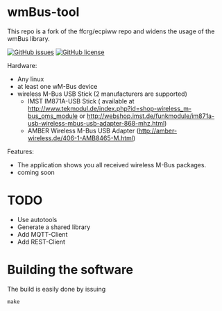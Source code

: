 wmBus-tool
==========

This repo is a fork of the ffcrg/ecpiww repo and widens the usage of the wmBus library.


[![GitHub issues](https://img.shields.io/github/issues/the78mole/wmBus-tool.svg?style=flat-square)](https://github.com/the78mole/wmBus-tool/issues)
[![GitHub license](https://img.shields.io/github/license/the78mole/wmBus-tool.svg?style=flat-square)](https://github.com/the78mole/wmBus-tool)


Hardware:
  - Any linux
  - at least one wM-Bus device
  - wireless M-Bus USB Stick (2 manufacturers are supported)
  	- IMST IM871A-USB Stick ( available at http://www.tekmodul.de/index.php?id=shop-wireless_m-bus_oms_module or http://webshop.imst.de/funkmodule/im871a-usb-wireless-mbus-usb-adapter-868-mhz.html)
  	- AMBER Wireless M-Bus USB Adapter (http://amber-wireless.de/406-1-AMB8465-M.html)

Features:
 - The application shows you all received wireless M-Bus packages. 
 - coming soon


# TODO

 - Use autotools
 - Generate a shared library
 - Add MQTT-Client
 - Add REST-Client

# Building the software

The build is easily done by issuing

    make